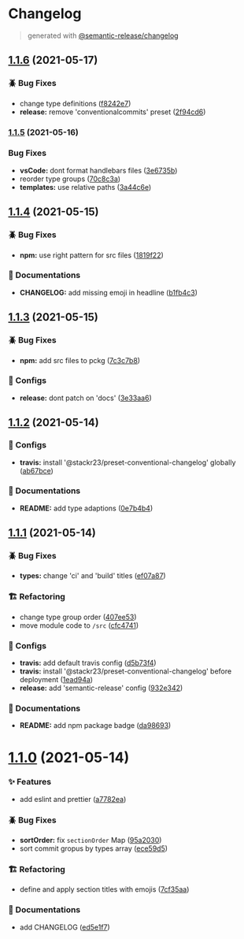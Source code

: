 # Changelog

> generated with [@semantic-release/changelog](https://github.com/semantic-release/changelog)

## [1.1.6](https://github.com/stackr23/preset-conventional-changelog/compare/v1.1.5...v1.1.6) (2021-05-17)

### :beetle: Bug Fixes

- change type definitions ([f8242e7](https://github.com/stackr23/preset-conventional-changelog/commit/f8242e7273458b8e5c6286d66b34e057b0b30841))
- **release:** remove 'conventionalcommits' preset ([2f94cd6](https://github.com/stackr23/preset-conventional-changelog/commit/2f94cd65d2a09dca91a78e73fc8a30590fb765e7))

### [1.1.5](https://github.com/stackr23/preset-conventional-changelog/compare/v1.1.4...v1.1.5) (2021-05-16)

### Bug Fixes

- **vsCode:** dont format handlebars files ([3e6735b](https://github.com/stackr23/preset-conventional-changelog/commit/3e6735b24338d7632ddb779968991620c3ac4572))
- reorder type groups ([70c8c3a](https://github.com/stackr23/preset-conventional-changelog/commit/70c8c3a223470240270ba3b7936e691afc840822))
- **templates:** use relative paths ([3a44c6e](https://github.com/stackr23/preset-conventional-changelog/commit/3a44c6e201f9199544153675836c8cfb97296e2d))

## [1.1.4](https://github.com/stackr23/preset-conventional-changelog/compare/v1.1.3...v1.1.4) (2021-05-15)

### :beetle: Bug Fixes

- **npm:** use right pattern for src files ([1819f22](https://github.com/stackr23/preset-conventional-changelog/commit/1819f2292197b1bf56980a0b700e89ea8c700443))

### :memo: Documentations

- **CHANGELOG:** add missing emoji in headline ([b1fb4c3](https://github.com/stackr23/preset-conventional-changelog/commit/b1fb4c348d1d72d49a12ff520247c1e01654b3d3))

## [1.1.3](https://github.com/stackr23/preset-conventional-changelog/compare/v1.1.2...v1.1.3) (2021-05-15)

### :beetle: Bug Fixes

- **npm:** add src files to pckg ([7c3c7b8](https://github.com/stackr23/preset-conventional-changelog/commit/7c3c7b889723a7003d6c4e972f9c57d5401996c9))

### :wrench: Configs

- **release:** dont patch on 'docs' ([3e33aa6](https://github.com/stackr23/preset-conventional-changelog/commit/3e33aa6df8d79b0a6b193615dfb065009f733a86))

## [1.1.2](https://github.com/stackr23/preset-conventional-changelog/compare/v1.1.1...v1.1.2) (2021-05-14)

### :wrench: Configs

- **travis:** install '@stackr23/preset-conventional-changelog' globally ([ab67bce](https://github.com/stackr23/preset-conventional-changelog/commit/ab67bcee2d4a67cf8eedb7869a319e613d285e9e))

### :memo: Documentations

- **README:** add type adaptions ([0e7b4b4](https://github.com/stackr23/preset-conventional-changelog/commit/0e7b4b44e08750b7ef3ab127a4106e9f8a6f050f))

## [1.1.1](https://github.com/stackr23/preset-conventional-changelog/compare/v1.1.0...v1.1.1) (2021-05-14)

### :beetle: Bug Fixes

- **types:** change 'ci' and 'build' titles ([ef07a87](https://github.com/stackr23/preset-conventional-changelog/commit/ef07a8764ca538607747020c94b2ff21dca16cf9))

### :building_construction: Refactoring

- change type group order ([407ee53](https://github.com/stackr23/preset-conventional-changelog/commit/407ee532557d160de8c517c331bd4c2e755462be))
- move module code to `/src` ([cfc4741](https://github.com/stackr23/preset-conventional-changelog/commit/cfc4741d9e0cc1829432e5e9e6c60c4ec6bfb6af))

### :wrench: Configs

- **travis:** add default travis config ([d5b73f4](https://github.com/stackr23/preset-conventional-changelog/commit/d5b73f4694212a31a3282cdc986639aa5e2054b0))
- **travis:** install '@stackr23/preset-conventional-changelog' before deployment ([1ead94a](https://github.com/stackr23/preset-conventional-changelog/commit/1ead94a0dfc1ee0f2682197a556735773bea6575))
- **release:** add 'semantic-release' config ([932e342](https://github.com/stackr23/preset-conventional-changelog/commit/932e3427deb49f53689ddff47377e7dcb8075344))

### :memo: Documentations

- **README:** add npm package badge ([da98693](https://github.com/stackr23/preset-conventional-changelog/commit/da9869338d5d35eea530b3d3ff58771e31754caa))

# [1.1.0](https://github.com/stackr23/preset-conventional-changelog/compare/7cf35aa8315ec9713f38a75110af62b85e86ffc1...v1.1.0) (2021-05-14)

### :sparkles: Features

- add eslint and prettier ([a7782ea](https://github.com/stackr23/preset-conventional-changelog/commit/a7782ea40c7ceae5f29d3e33d425ffc822f3dace))

### :beetle: Bug Fixes

- **sortOrder:** fix `sectionOrder` Map ([95a2030](https://github.com/stackr23/preset-conventional-changelog/commit/95a2030a5fe6a7a5693da4536e53166199d52292))
- sort commit gropus by types array ([ece59d5](https://github.com/stackr23/preset-conventional-changelog/commit/ece59d5fbe73701d39d5454e5c9b6dd01f5ae51c))

### :building_construction: Refactoring

- define and apply section titles with emojis ([7cf35aa](https://github.com/stackr23/preset-conventional-changelog/commit/7cf35aa8315ec9713f38a75110af62b85e86ffc1))

### :memo: Documentations

- add CHANGELOG ([ed5e1f7](https://github.com/stackr23/preset-conventional-changelog/commit/ed5e1f7d583455bfa597f77be70dec18cfef2a59))
